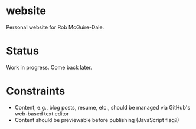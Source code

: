 # website

Personal website for Rob McGuire-Dale.

# Status

Work in progress. Come back later.

# Constraints

- Content, e.g., blog posts, resume, etc., should be managed via GitHub's
  web-based text editor
- Content should be previewable before publishing (JavaScript flag?)
